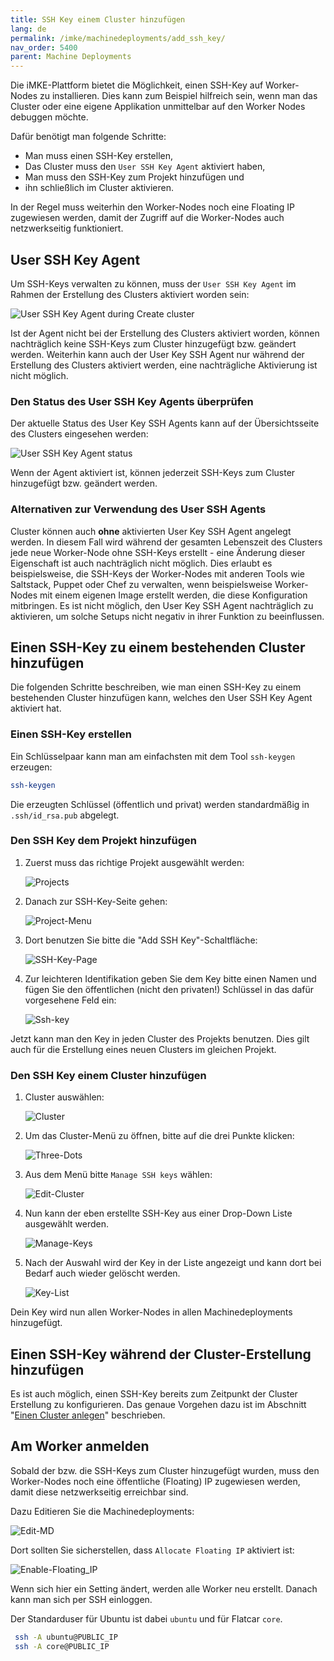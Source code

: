 ```yaml
---
title: SSH Key einem Cluster hinzufügen
lang: de
permalink: /imke/machinedeployments/add_ssh_key/
nav_order: 5400
parent: Machine Deployments
---
```

<!-- LTeX:  language=de-DE -->

Die iMKE-Plattform bietet die Möglichkeit, einen SSH-Key auf Worker-Nodes zu installieren. Dies kann zum Beispiel hilfreich sein, wenn man das Cluster oder eine eigene Applikation unmittelbar auf den Worker Nodes debuggen möchte.

Dafür benötigt man folgende Schritte:

- Man muss einen SSH-Key erstellen,
- Das Cluster muss den `User SSH Key Agent` aktiviert haben,
- Man muss den SSH-Key zum Projekt hinzufügen und
- ihn schließlich im Cluster aktivieren.

In der Regel muss weiterhin den Worker-Nodes noch eine Floating IP zugewiesen werden, damit der Zugriff auf die Worker-Nodes auch netzwerkseitig funktioniert.

## User SSH Key Agent

Um SSH-Keys verwalten zu können, muss der `User SSH Key Agent` im Rahmen der Erstellung des Clusters aktiviert worden sein:

![User SSH Key Agent during Create cluster](user-ssh-key-agent-create.png)

Ist der Agent nicht bei der Erstellung des Clusters aktiviert worden, können nachträglich keine SSH-Keys zum Cluster hinzugefügt bzw. geändert werden. Weiterhin kann auch der User Key SSH Agent nur während der Erstellung des Clusters aktiviert werden, eine nachträgliche Aktivierung ist nicht möglich.

### Den Status des User SSH Key Agents überprüfen

Der aktuelle Status des User Key SSH Agents kann auf der Übersichtsseite des Clusters eingesehen werden:

![User SSH Key Agent status](user-ssh-key-agent-status.png)

Wenn der Agent aktiviert ist, können jederzeit SSH-Keys zum Cluster hinzugefügt bzw. geändert werden.

### Alternativen zur Verwendung des User SSH Agents

Cluster können auch **ohne** aktivierten User Key SSH Agent angelegt werden. In diesem Fall wird während der gesamten Lebenszeit des Clusters jede neue Worker-Node ohne SSH-Keys erstellt - eine Änderung dieser Eigenschaft ist auch nachträglich nicht möglich. Dies erlaubt es beispielsweise, die SSH-Keys der Worker-Nodes mit anderen Tools wie Saltstack, Puppet oder Chef zu verwalten, wenn beispielsweise Worker-Nodes mit einem eigenen Image erstellt werden, die diese Konfiguration mitbringen. Es ist nicht möglich, den User Key SSH Agent nachträglich zu aktivieren, um solche Setups nicht negativ in ihrer Funktion zu beeinflussen.

## Einen SSH-Key zu einem bestehenden Cluster hinzufügen

Die folgenden Schritte beschreiben, wie man einen SSH-Key zu einem bestehenden Cluster hinzufügen kann, welches den User SSH Key Agent aktiviert hat.

### Einen SSH-Key erstellen

Ein Schlüsselpaar kann man am einfachsten mit dem Tool `ssh-keygen` erzeugen:

```bash
ssh-keygen
```

Die erzeugten Schlüssel (öffentlich und privat) werden standardmäßig in `.ssh/id_rsa.pub` abgelegt.

### Den SSH Key dem Projekt hinzufügen

1. Zuerst muss das richtige Projekt ausgewählt werden:

    ![Projects](projects.png)

2. Danach zur SSH-Key-Seite gehen:

    ![Project-Menu](project-menu.png)

3. Dort benutzen Sie bitte die "Add SSH Key"-Schaltfläche:

    ![SSH-Key-Page](ssh-key-page.png)

4. Zur leichteren Identifikation geben Sie dem Key bitte einen Namen und fügen Sie den öffentlichen (nicht den privaten!)
   Schlüssel in das dafür vorgesehene Feld ein:

    ![Ssh-key](ssh-key.png)

Jetzt kann man den Key in jeden Cluster des Projekts benutzen.
Dies gilt auch für die Erstellung eines neuen Clusters im gleichen Projekt.

### Den SSH Key einem Cluster hinzufügen

1. Cluster auswählen:

    ![Cluster](clusters.png)

2. Um das Cluster-Menü zu öffnen, bitte auf die drei Punkte klicken:

    ![Three-Dots](three-dots.png)

3. Aus dem Menü bitte `Manage SSH keys` wählen:

    ![Edit-Cluster](manage-ssh-keys.png)

4. Nun kann der eben erstellte SSH-Key aus einer Drop-Down Liste ausgewählt werden.

    ![Manage-Keys](manage-keys.png)

5. Nach der Auswahl wird der Key in der Liste angezeigt und kann dort bei Bedarf auch wieder gelöscht werden.

    ![Key-List](key-list.png)

Dein Key wird nun allen Worker-Nodes in allen Machinedeployments hinzugefügt.

## Einen SSH-Key während der Cluster-Erstellung hinzufügen

Es ist auch möglich, einen SSH-Key bereits zum Zeitpunkt der Cluster Erstellung zu konfigurieren. Das genaue Vorgehen dazu ist im Abschnitt "[Einen Cluster anlegen](/imke/clusterlifecycle/creatingacluster/)" beschrieben.

## Am Worker anmelden

Sobald der bzw. die SSH-Keys zum Cluster hinzugefügt wurden, muss den Worker-Nodes noch eine öffentliche (Floating) IP zugewiesen werden, damit diese netzwerkseitig erreichbar sind.

Dazu Editieren Sie die Machinedeployments:

![Edit-MD](edit_machine_deployment.png)

Dort sollten Sie sicherstellen, dass `Allocate Floating IP` aktiviert ist:

![Enable-Floating_IP](enable-fip.png)

Wenn sich hier ein Setting ändert, werden alle Worker neu erstellt. Danach kann man sich per SSH einloggen.

Der Standarduser für Ubuntu ist dabei `ubuntu` und für Flatcar `core`.

```bash
 ssh -A ubuntu@PUBLIC_IP
 ssh -A core@PUBLIC_IP
```
